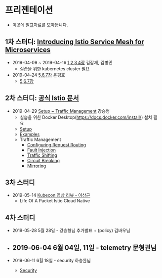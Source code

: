 # 프리젠테이션
- 이곳에 발표자료를 모아둡니다.

## 1차 스터디: [Introducing Istio Service Mesh for Microservices](https://corneliu.cl/docs/istio-mesh-for-microservices.pdf)

* 2019-04-09 ~ 2019-04-16 [1,2,3,4장](./1stBook/Istio_Intro_TrafficCtrl_Resiliency.pdf) 김잠제, 김병민
  - 실습을 위한 kubernetes cluster 필요
* 2019-04-24 [5,6,7장](./1stBook/Istio_ChaosTesting_Observability_Security_More.pdf) 윤평호
  - [5,6,7장](./1stBook/istio567.md)

## 2차 스터디: [공식 Istio 문서](https://istio.io/)

* 2019-04-29 [Setup ~ Traffic Management](https://github.com/grepsean/study-istio) 강승형
  - 실습을 위한 Docker Desktop(https://docs.docker.com/install/) 설치 필요
  - [Setup](2ndBook/Setup/setup.md)
  - [Examples](2ndBook/Examples/examples.md)
  - Traffic Management
    - [Configuring Request Routing](2ndBook/Traffic%20Management/Configuring-Request-Routing.md)
    - [Fault Injection](2ndBook/Traffic%20Management/Fault-Injection.md)
    - [Traffic Shifting](2ndBook/Traffic%20Management/Traffic-Shiting.md)
    - [Circuit Breaking](2ndBook/Traffic%20Management/Circuit-Breaking.md)
    - [Mirroring](2ndBook/Traffic%20Management/Mirroring.md)

## 3차 스터디

* 2019-05-14 [Kubecon 영상 리뷰 - 이상근](etc/SPEECH_life-of-a-packet-istio-cloud-native.md)
  - Life Of A Packet Istio Cloud Native

## 4차 스터디

* 2019-05-28 5월 28일 - 강승형님 추가발표 + (policy) 김바우님

* 2019-06-04 6월 04일, 11일 - telemetry 문형권님
  - 

* 2019-06-11 6월 18일 - security 하승완님
  - [Security](2ndBook/Security/Security_kr.md)